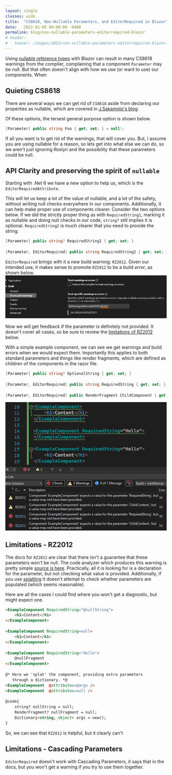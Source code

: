 ```yaml
---
layout: single
classes: wide
title:  "CS8618, Non-Nullable Parameters, and EditorRequired in Blazor"
date:   2022-01-05 09:00:00 -0400
permalink: blog/non-nullable-parameters-editorrequired-blazor
# header:
#   teaser: /images/2022/non-nullable-parameters-editorrequired-blazor/teaser-500x300.png
---
```


Using [nullable reference types](https://docs.microsoft.com/en-us/dotnet/csharp/nullable-references) with Blazor can result in many CS8618 warnings from the complier, complaining that a component `Parameter` may be null. But that often doesn't align with how we use (or want to use) our components. When 

## Quieting CS8618

There are several ways we can get rid of `CS8618` aside from declaring our properties as nullable, which are covered in [J.Sakamoto's blog](https://dev.to/j_sakamoto/how-to-shut-the-warning-up-when-using-the-combination-of-blazor-code-behind-property-injection-and-c-nullable-reference-types-2opm).

Of these options, the tersest general purpose option is shown below.

``` csharp
[Parameter] public string Foo { get; set; } = null!;
```

If all you want is to get rid of the warnings, that will cover you. But, I assume you are using nullable for a reason, so lets get into what else we can do, so we aren't just ignoring Roslyn and the possibility that these parameters could be null.

## API Clarity and preserving the spirit of `nullable`

Starting with .Net 6 we have a new option to help us, which is the `EditorRequiredAttribute`. 

This will let us keep a lot of the value of nullable, and a lot of the safety, without writing null checks everywhere in our components. Additionally, it can help make proper use of components clearer. Consider the two options below. If we did the strictly proper thing as with `RequiredString1`, marking it as nullable and doing null checks in our code, `string?` still implies it is optional. `RequiredString2` is much clearer that you need to provide the string.

``` csharp
[Parameter] public string? RequiredString1 { get; set; }

[Parameter, EditorRequired] public string RequiredString2 { get; set; } = null!;
```

`EditorRequired` brings with it a new build warning: `RZ2012`. Given our intended use, it makes sense to promote `RZ2012` to be a build *error*, as shown below. 
![](/images/2022/non-nullable-parameters-editorrequired-blazor/warnings-as-errors.png)

Now we will get feedback if the parameter is definitely not provided. It doesn't cover all cases, so be sure to review the [limitations of RZ2012](#limitations---rz2012) below.

With a simple example component, we can see we get warnings and build errors when we would expect them. Importantly this applies to both standard parameters and things like render fragments, which are defined as children of the components in the razor file.

``` csharp
[Parameter] public string? OptionalString { get; set; }

[Parameter, EditorRequired] public string RequiredString { get; set; } = null!;

[Parameter, EditorRequired] public RenderFragment ChildComponent { get; set; } = null!;
```

![](/images/2022/non-nullable-parameters-editorrequired-blazor/rz2012-use.png)

## Limitations - RZ2012

The docs for `RZ2012` are clear that there isn't a guarantee that these parameters won't be null. The code analyzer which produces this warning is pretty simple [source is here](https://github.com/dotnet/razor-compiler/blob/07e115540fd82508bf261ea85adc55734b12cdb9/src/Microsoft.AspNetCore.Razor.Language/src/Components/ComponentLoweringPass.cs). Practically, all it is looking for is a declaration for the parameter, but not checking what value is provided. Additionally, if you use [splatting](https://docs.microsoft.com/en-us/aspnet/core/blazor/components/?view=aspnetcore-6.0#attribute-splatting-and-arbitrary-parameters) it doesn't attempt to check whether parameters are populated (which seems reasonable).

Here are all the cases I could find where you won't get a diagnostic, but might expect one.

``` html
<ExampleComponent RequiredString="@nullString">
    <h1>Content</h1>
</ExampleComponent>

<ExampleComponent RequiredString=null>
    <h1>Content</h1>
</ExampleComponent>

<ExampleComponent RequiredString="Hello">
    @nullFragment
</ExampleComponent>

@* Here we 'splat' the component, providing extra parameters
   through a dictionary. *@
<ExampleComponent  @attributes=@args />
<ExampleComponent  @attributes=null />

@code{
    string? nullString = null;
    RenderFragment? nullFragment = null;
    Dictionary<string, object> args = new();
}
```

So, we can see that `RZ2012` is helpful, but it clearly can't 

## Limitations - Cascading Parameters

`EditorRequired` doesn't work with Cascading Parameters, it says that in the docs, but you won't get a warning if you try to use them together.  




